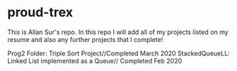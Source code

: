 # proud-trex
This is Allan Sur's repo.
In this repo I will add all of my projects listed on my resume and also any further projects that I complete!


Prog2 Folder: Triple Sort Project//Completed March 2020
StackedQueueLL: Linked List implemented as a Queue// Completed Feb 2020
